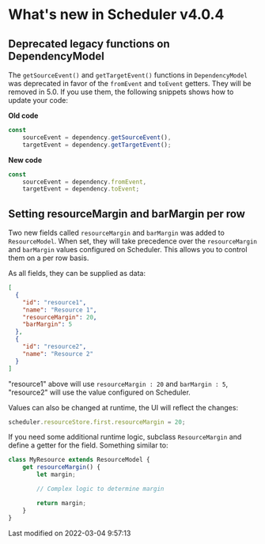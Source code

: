 # What's new in Scheduler v4.0.4

## Deprecated legacy functions on DependencyModel

The `getSourceEvent()` and `getTargetEvent()` functions in `DependencyModel` was deprecated in favor of the `fromEvent` 
and `toEvent` getters. They will be removed in 5.0. If you use them, the following snippets shows how to update your
code:

**Old code**

```javascript
const
    sourceEvent = dependency.getSourceEvent(),
    targetEvent = dependency.getTargetEvent();
```

**New code**

```javascript
const
    sourceEvent = dependency.fromEvent,
    targetEvent = dependency.toEvent;
```

## Setting resourceMargin and barMargin per row

Two new fields called `resourceMargin` and `barMargin` was added to `ResourceModel`. When set, they will take precedence
over the `resourceMargin` and `barMargin` values configured on Scheduler. This allows you to control them on a per row 
basis.

As all fields, they can be supplied as data:

```json
[
  {
    "id": "resource1",
    "name": "Resource 1",
    "resourceMargin": 20,
    "barMargin": 5
  },
  {
    "id": "resource2",
    "name": "Resource 2"
  }
]
```

"resource1" above will use `resourceMargin : 20` and `barMargin : 5`, "resource2" will use the value configured on 
Scheduler.

Values can also be changed at runtime, the UI will reflect the changes:

```javascript
scheduler.resourceStore.first.resourceMargin = 20;
```

If you need some additional runtime logic, subclass `ResourceMargin` and define a getter for the field. Something 
similar to:

```javascript
class MyResource extends ResourceModel {
    get resourceMargin() {
        let margin;

        // Complex logic to determine margin

        return margin;
    }
}
```


<p class="last-modified">Last modified on 2022-03-04 9:57:13</p>